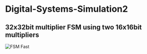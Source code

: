 # Digital-Systems-Simulation2

## 32x32bit multiplier FSM using two 16x16bit multipliers

![FSM Fast](https://github.com/Tal-Ko/Digital-Systems-Simulation2/blob/main/images/FSM_Fast.png)
